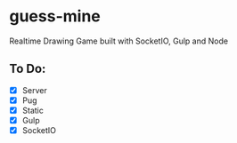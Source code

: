 # guess-mine
Realtime Drawing Game built with SocketIO, Gulp and Node


## To Do:

- [x] Server
- [x] Pug
- [x] Static
- [x] Gulp
- [x] SocketIO